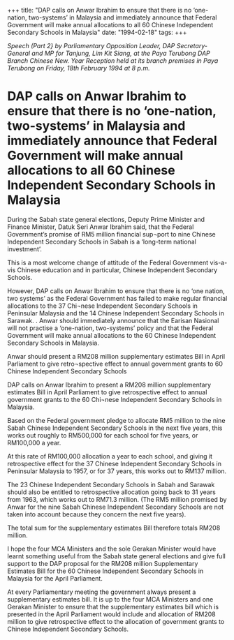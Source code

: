 +++ 
title: "DAP calls on Anwar Ibrahim to ensure that there is no ‘one-nation, two-systems’ in Malaysia and immediately announce that Federal Government will make annual allocations to all 60 Chinese Independent Secondary Schools in Malaysia"
date: "1994-02-18"
tags:
+++

_Speech (Part 2} by Parliamentary Opposition Leader, DAP Secretary-General and MP for Tanjung, Lim Kit Siang, at the Paya Terubong DAP Branch Chinese New. Year Reception held at its branch premises in Paya Terubong on Friday, 18th February 1994 at 8 p.m._

# DAP calls on Anwar Ibrahim to ensure that there is no ‘one-nation, two-systems’ in Malaysia and immediately announce that Federal Government will make annual allocations to all 60 Chinese Independent Secondary Schools in Malaysia

During the Sabah state general elections, Deputy Prime Minister and Finance Minister, Datuk Seri Anwar Ibrahim said, that the Federal Government’s promise of RM5 million financial sup¬port to nine Chinese Independent Secondary Schools in Sabah is a ‘long-term national investment’.</u>

This is a most welcome change of attitude of the Federal Government vis-a-vis Chinese education and in particular, Chinese Independent Secondary Schools.

However, DAP calls on Anwar Ibrahim to ensure that there is no ‘one nation, two systems’ as the Federal Government has failed to make regular financial allocations to the 37 Chi¬nese Independent Secondary Schools in Peninsular Malaysia and the 14 Chinese Independent Secondary Schools in Sarawak.
.
Anwar should immediately announce that the Earisan Nasional will not practise a ‘one-nation, two-systems’ policy and that the Federal Government will make annual allocations to the 60 Chinese Independent Secondary Schools in Malaysia.

Anwar should present a RM208 million supplementary estimates Bill in April Parliament to give retro¬spective effect to annual government grants to 60 Chinese Independent Secondary Schools

DAP calls on Anwar Ibrahim to present a RM208 million supplementary estimates Bill in April Parliament to give retrospective effect to annual government grants to the 60 Chi¬nese Independent Secondary Schools in Malaysia.

Based on the Federal government pledge to allocate RM5 million to the nine Sabah Chinese Independent Secondary Schools in the next five years, this works out roughly to RM500,000 for each school for five years, or RM100,000 a year.

At this rate of RM100,000 allocation a year to each school, and giving it retrospective effect for the 37 Chinese Independent Secondary Schools in Peninsular Malaysia to 1957, or for 37 years, this works out to RM137 million.

The 23 Chinese Independent Secondary Schools in Sabah and Sarawak should also be entitled to retrospective allocation going back to 31 years from 1963, which works out to RM71.3 million. (The RM5 million promised by Anwar for the nine Sabah Chinese Independent Secondary Schools are not taken into account because they concern the next five years).

The total sum for the supplementary estimates Bill therefore totals RM208 million.

I hope the four MCA Ministers and the sole Gerakan Minister would have learnt something useful from the Sabah state general elections and give full support to the DAP proposal for the RM208 million Supplementary Estimates Bill for the 60 Chinese Independent Secondary Schools in Malaysia for the April Parliament.

At every Parliamentary meeting the government always present a supplementary estimates bill. It is up to the four MCA Ministers and one Gerakan Minister to ensure that the supplementary estimates bill which is presented in the April Parliament would include and allocation of RM208 million to give retrospective effect to the allocation of government grants to Chinese Independent Secondary Schools.
 
